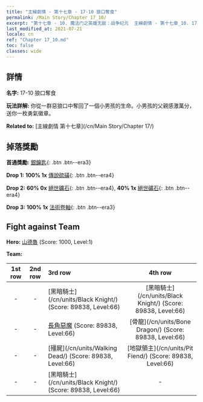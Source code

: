 ```yaml
---
title: "主線劇情 - 第十七章 - 17-10 狼口奪食"
permalink: /Main Story/Chapter 17_10/
excerpt: "第十七章 - 10. 魔法门之英雄无敌：战争纪元  主線劇情 - 第十七章_10. 17-10 狼口奪食"
last_modified_at: 2021-07-21
locale: cn
ref: "Chapter 17_10.md"
toc: false
classes: wide
---
```


## 詳情

 **名字:** 17-10 狼口奪食

 **玩法詳解:** 你從一群惡狼口中奪回了一個小男孩的生命。小男孩的父親感激萬分，送你一枚勇氣徽章。

 **Related to:** [主線劇情 第十七章](/cn/Main Story/Chapter 17/)

## 掉落獎勵

 **首通獎勵:** [銀鑰匙](/cn/Items/con_693/){: .btn .btn--era3}

 **Drop 1:** **100% 1x** [傳說硫磺](/cn/Items/mat_57/){: .btn .btn--era4}

 **Drop 2:** **60% 0x** [絕世礦石](/cn/Items/mat_47/){: .btn .btn--era4}, **40% 1x** [絕世礦石](/cn/Items/mat_47/){: .btn .btn--era4}

 **Drop 3:** **100% 1x** [法術卷軸](/cn/Items/con_694/){: .btn .btn--era3}


## Fight against Team
 **Hero:** [山德魯](/cn/heroes/Sandro/) (Score: 1000, Level:1)

 **Team:**


  | 1st row | 2nd row | 3rd row | 4th row |
  |:----:|:----:|:----|:----:|
  | - | - | [黑暗騎士](/cn/units/Black Knight/) (Score: 89838, Level:66)  | [黑暗騎士](/cn/units/Black Knight/) (Score: 89838, Level:66)  |
  | - | - | [長角惡魔](/cn/units/Demon/) (Score: 89838, Level:66)  | [骨龍](/cn/units/Bone Dragon/) (Score: 89838, Level:66)  |
  | - | - | [殭屍](/cn/units/Walking Dead/) (Score: 89838, Level:66)  | [地獄領主](/cn/units/Pit Fiend/) (Score: 89838, Level:66)  |
  | - | - | [黑暗騎士](/cn/units/Black Knight/) (Score: 89838, Level:66)  | - |


